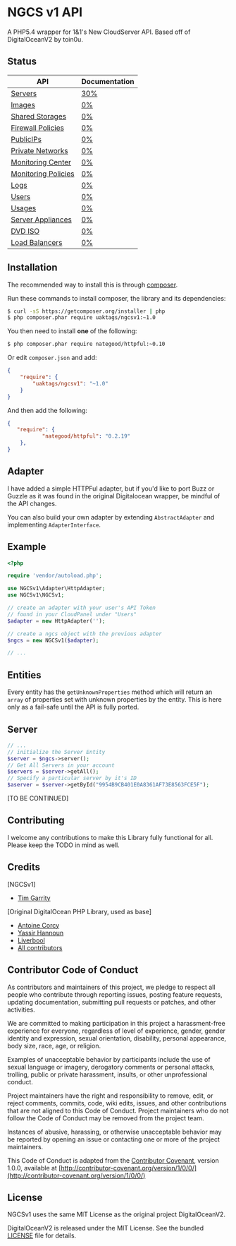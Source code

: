 NGCS v1 API
===========

A PHP5.4 wrapper for 1&1's New CloudServer API. Based off of DigitalOceanV2 by toin0u.

Status
------

API | Documentation |
--- | ------------- |
[Servers](https://cloudpanel-api.1and1.com/documentation/v1/#_servers) | [30%](https://github.com/uaktags/NGCSv1#servers) | 
[Images](https://cloudpanel-api.1and1.com/documentation/v1/#_images) | [0%](https://github.com/uaktags/NGCSv1#images) | 
[Shared Storages](https://cloudpanel-api.1and1.com/documentation/v1/#_shared_storages) | [0%](https://github.com/uaktags/NGCSv1#shared_storages) | 
[Firewall Policies](https://cloudpanel-api.1and1.com/documentation/v1/#_firewall_policies) | [0%](https://github.com/uaktags/NGCSv1#firewall_policies) | 
[PublicIPs](https://cloudpanel-api.1and1.com/documentation/v1/#_public_ips) | [0%](https://github.com/uaktags/NGCSv1#public_ips) | 
[Private Networks](https://cloudpanel-api.1and1.com/documentation/v1/#_private_networks) | [0%](https://github.com/uaktags/NGCSv1#private_networks) | 
[Monitoring Center](https://cloudpanel-api.1and1.com/documentation/v1/#_monitoring_center) | [0%](https://github.com/uaktags/NGCSv1#monitoring_center) | 
[Monitoring Policies](https://cloudpanel-api.1and1.com/documentation/v1/#_monitoring_policies) | [0%](https://github.com/uaktags/NGCSv1#monitoring_policies) | 
[Logs](https://cloudpanel-api.1and1.com/documentation/v1/#_logs) | [0%](https://github.com/uaktags/NGCSv1#logs) | 
[Users](https://cloudpanel-api.1and1.com/documentation/v1/#_users) | [0%](https://github.com/uaktags/NGCSv1#users) | 
[Usages](https://cloudpanel-api.1and1.com/documentation/v1/#_usages) | [0%](https://github.com/uaktags/NGCSv1#usages) | 
[Server Appliances](https://cloudpanel-api.1and1.com/documentation/v1/#_server_appliances) | [0%](https://github.com/uaktags/NGCSv1#server_appliances) | 
[DVD ISO](https://cloudpanel-api.1and1.com/documentation/v1/#_dvd_iso) | [0%](https://github.com/uaktags/NGCSv1#dvd_iso) | 
[Load Balancers](https://cloudpanel-api.1and1.com/documentation/v1/#_load_balancers) | [0%](https://github.com/uaktags/NGCSv1#load_balancer) | 


Installation
------------

The recommended way to install this is through [composer](http://getcomposer.org).

Run these commands to install composer, the library and its dependencies:

```bash
$ curl -sS https://getcomposer.org/installer | php
$ php composer.phar require uaktags/ngcsv1:~1.0
```

You then need to install **one** of the following:
```bash
$ php composer.phar require nategood/httpful:~0.10

```

Or edit `composer.json` and add:

```json
{
    "require": {
        "uaktags/ngcsv1": "~1.0"
    }
}
```

And then add the following:

```json
{
   "require": {
           "nategood/httpful": "0.2.19"
    },
}
```

Adapter
-------

I have added a simple HTTPFul adapter, but if you'd like to port Buzz or Guzzle as it was found in the original Digitalocean wrapper, be mindful of the API changes.

You can also build your own adapter by extending `AbstractAdapter` and implementing `AdapterInterface`.

Example
-------

```php
<?php

require 'vendor/autoload.php';

use NGCSv1\Adapter\HttpAdapter;
use NGCSv1\NGCSv1;

// create an adapter with your user's API Token
// found in your CloudPanel under "Users"
$adapter = new HttpAdapter('');

// create a ngcs object with the previous adapter
$ngcs = new NGCSv1($adapter);

// ...
```

Entities
--------

Every entity has the `getUnknownProperties` method which will return an `array` of properties set with unknown
properties by the entity. This is here only as a fail-safe until the API is fully ported.

Server
-------

```php
// ...
// initialize the Server Entity
$server = $ngcs->server();
// Get All Servers in your account
$servers = $server->getAll();
// Specify a particular server by it's ID
$aserver = $server->getById("9954B9CB401E0A8361AF73E8563FCE5F");
````

[TO BE CONTINUED]

Contributing
------------

I welcome any contributions to make this Library fully functional for all. Please keep the TODO in mind as well.

Credits
-------
[NGCSv1]
* [Tim Garrity](http://timgarrity.me)

[Original DigitalOcean PHP Library, used as base]
* [Antoine Corcy](https://twitter.com/toin0u)
* [Yassir Hannoun](https://twitter.com/yassirh)
* [Liverbool](https://github.com/liverbool)
* [All contributors](https://github.com/toin0u/DigitalOceanV2/contributors)


Contributor Code of Conduct
---------------------------

As contributors and maintainers of this project, we pledge to respect all people
who contribute through reporting issues, posting feature requests, updating
documentation, submitting pull requests or patches, and other activities.

We are committed to making participation in this project a harassment-free
experience for everyone, regardless of level of experience, gender, gender
identity and expression, sexual orientation, disability, personal appearance,
body size, race, age, or religion.

Examples of unacceptable behavior by participants include the use of sexual
language or imagery, derogatory comments or personal attacks, trolling, public
or private harassment, insults, or other unprofessional conduct.

Project maintainers have the right and responsibility to remove, edit, or reject
comments, commits, code, wiki edits, issues, and other contributions that are
not aligned to this Code of Conduct. Project maintainers who do not follow the
Code of Conduct may be removed from the project team.

Instances of abusive, harassing, or otherwise unacceptable behavior may be
reported by opening an issue or contacting one or more of the project
maintainers.

This Code of Conduct is adapted from the [Contributor
Covenant](http:contributor-covenant.org), version 1.0.0, available at
[http://contributor-covenant.org/version/1/0/0/](http://contributor-covenant.org/version/1/0/0/)

License
-------

NGCSv1 uses the same MIT License as the original project DigitalOceanV2.

DigitalOceanV2 is released under the MIT License. See the bundled
[LICENSE](https://github.com/toin0u/DigitalOceanV2/blob/master/LICENSE) file for details.